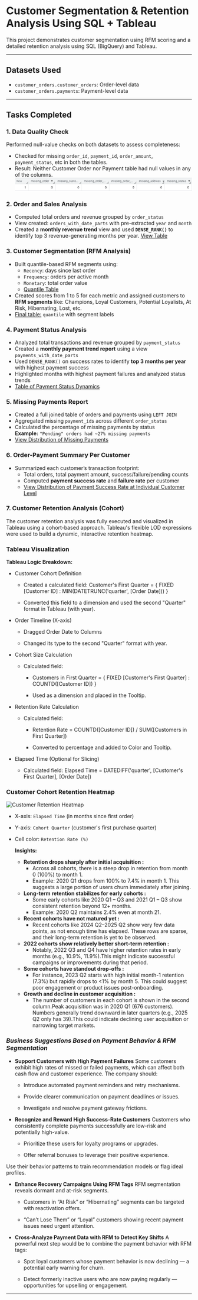 # Customer Segmentation & Retention Analysis Using SQL + Tableau


This project demonstrates customer segmentation using RFM scoring and a detailed retention analysis using SQL (BigQuery) and Tableau.

---

## Datasets Used

- `customer_orders.customer_orders`: Order-level data
- `customer_orders.payments`: Payment-level data

---

## Tasks Completed

### 1. Data Quality Check

Performed null-value checks on both datasets to assess completeness:
- Checked for missing `order_id`, `payment_id`, `order_amount`, `payment_status`, etc in both the tables.
- Result: Neither Customer Order nor Payment table had null values in any of the columns.
  ![check for null values in the customer order table](Diagram/check_null.png)

### 2. Order and Sales Analysis

- Computed total orders and revenue grouped by `order_status`
- View created: `orders_with_date_parts` with pre-extracted `year` and `month`
- Created a **monthly revenue trend** view and used **`DENSE_RANK()`** to identify top 3 revenue-generating months per year. [View Table](ranked_month_by_revenue.png)


### 3. Customer Segmentation (RFM Analysis)

- Built quantile-based RFM segments using:
  - `Recency`: days since last order
  - `Frequency`: orders per active month
  - `Monetary`: total order value
  - [Quantile Table](Diagram/quantile_table.png)
- Created scores from 1 to 5 for each metric and assigned customers to **RFM segments** like:
  Champions, Loyal Customers, Potential Loyalists, At Risk, Hibernating, Lost, etc.
- [Final table:](RFM_SEGMENTATION.csv) `quantile` with segment labels

### 4. Payment Status Analysis

- Analyzed total transactions and revenue grouped by `payment_status`
- Created a **monthly payment trend report** using a view `payments_with_date_parts`
- Used `DENSE_RANK()` on success rates to identify **top 3 months per year** with highest payment success
- Highlighted months with highest payment failures and analyzed status trends
- [Table of Payment Status Dynamics](Diagram/payment_status_dynamics_over_month.png)

### 5. Missing Payments Report

- Created a full joined table of orders and payments using `LEFT JOIN`
- Aggregated missing `payment_id`s across different `order_status`
- Calculated the percentage of missing payments by status  
  **Example:** `"Pending" orders had ~27% missing payments`
- [View Distribution of Missing Payments](Diagram/percentage_of_missing_payments(1).png)  

### 6. Order-Payment Summary Per Customer

- Summarized each customer’s transaction footprint:
  - Total orders, total payment amount, success/failure/pending counts
  - Computed **payment success rate** and **failure rate** per customer
  - [View Distribution of Payment Success Rate at Individual Customer Level](Diagram/payment_success-rate_by-customer(1).png)

### 7. Customer Retention Analysis (Cohort)

The customer retention analysis was fully executed and visualized in Tableau using a cohort-based approach. Tableau's flexible LOD expressions were used to build a dynamic, interactive retention heatmap.

### Tableau Visualization
   **Tableau Logic Breakdown:**
- Customer Cohort Definition

  - Created a calculated field:
    Customer's First Quarter =
    { FIXED [Customer ID] : MIN(DATETRUNC('quarter', [Order Date])) }

  - Converted this field to a dimension and used the second "Quarter" format in Tableau (with year).

- Order Timeline (X-axis)

  - Dragged Order Date to Columns

  - Changed its type to the second "Quarter" format with year.

- Cohort Size Calculation

  - Calculated field:
    - Customers in First Quarter =
    { FIXED [Customer's First Quarter] : COUNTD([Customer ID]) }

    - Used as a dimension and placed in the Tooltip.

- Retention Rate Calculation

  - Calculated field:
    - Retention Rate =
    COUNTD([Customer ID]) / SUM([Customers in First Quarter])

    - Converted to percentage and added to Color and Tooltip.

- Elapsed Time (Optional for Slicing)

  - Calculated field:
    Elapsed Time =
    DATEDIFF('quarter', [Customer's First Quarter], [Order Date])

### **Customer Cohort Retention Heatmap**

![Customer Retention Heatmap](Diagram/retention_rate_visualization_task5(1).png)

- X-axis: `Elapsed Time` (in months since first order)
- Y-axis: `Cohort Quarter` (customer's first purchase quarter)
- Cell color: `Retention Rate (%)`
  
  **Insights:**
  
  - **Retention drops sharply after initial acquisition :**
    - Across all cohorts, there is a steep drop in retention  from month 0 (100%) to month 1.
    - Example: 2020 Q1 drops from 100% to 7.4% in month 1. This suggests a large portion of users churn immediately after joining.
  - **Long-term retention stabilizes for early cohorts :**
    - Some early cohorts like 2020 Q1 – Q3 and 2021 Q1 – Q3 show consistent retention beyond 12+ months.
    - Example: 2020 Q2 maintains 2.4% even at month 21.
  - **Recent cohorts have not matured yet :**
    - Recent cohorts like 2024 Q2–2025 Q2 show very few data points, as not enough time has elapsed. These rows are sparse, and their long-term retention is yet to be observed.
  - **2022 cohorts show relatively better short-term retention :**
    - Notably, 2022 Q3 and Q4 have higher retention rates in early months (e.g., 10.9%, 11.9%).This might indicate successful campaigns or improvements during that period.
  - **Some cohorts have standout drop-offs :**
    - For instance, 2023 Q2 starts with high initial month-1 retention (7.3%) but rapidly drops to <1% by month 5. This could suggest poor engagement or product issues post-onboarding.
  - **Growth and decline in customer acquisition :**
    - The number of customers in each cohort is shown in the second column.Peak acquisition was in 2020 Q1 (676 customers). Numbers generally trend downward in later quarters (e.g., 2025 Q2 only has 39).This could indicate declining user acquisition or narrowing target markets.

### ***Business Suggestions Based on Payment Behavior & RFM Segmentation***
- **Support Customers with High Payment Failures**
Some customers exhibit high rates of missed or failed payments, which can affect both cash flow and customer experience. The company should:

  - Introduce automated payment reminders and retry mechanisms.

  - Provide clearer communication on payment deadlines or issues.

  - Investigate and resolve payment gateway frictions.

- **Recognize and Reward High Success-Rate Customers**
Customers who consistently complete payments successfully are low-risk and potentially high-value.

  - Prioritize these users for loyalty programs or upgrades.

  - Offer referral bonuses to leverage their positive experience.

Use their behavior patterns to train recommendation models or flag ideal profiles.

- **Enhance Recovery Campaigns Using RFM Tags**
RFM segmentation reveals dormant and at-risk segments.

  - Customers in “At Risk” or “Hibernating” segments can be targeted with reactivation offers.

  - “Can’t Lose Them” or “Loyal” customers showing recent payment issues need urgent attention.

- **Cross-Analyze Payment Data with RFM to Detect Key Shifts**
A powerful next step would be to combine the payment behavior with RFM tags:

  - Spot loyal customers whose payment behavior is now declining — a potential early warning for churn.

  - Detect formerly inactive users who are now paying regularly — opportunities for upselling or engagement.




---
